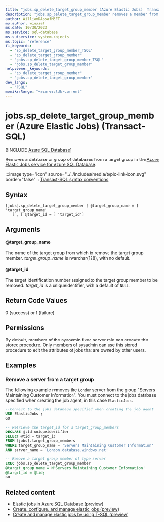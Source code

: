 ```yaml
---
title: "jobs.sp_delete_target_group_member (Azure Elastic Jobs) (Transact-SQL)"
description: "jobs.sp_delete_target_group_member removes a member from a target group for the Azure Elastic Jobs service for Azure SQL Database."
author: WilliamDAssafMSFT
ms.author: wiassaf
ms.date: 10/30/2023
ms.service: sql-database
ms.subservice: system-objects
ms.topic: "reference"
f1_keywords:
  - "sp_delete_target_group_member_TSQL"
  - "sp_delete_target_group_member"
  - "jobs.sp_delete_target_group_member_TSQL"
  - "jobs.sp_delete_target_group_member"
helpviewer_keywords:
  - "sp_delete_target_group_member"
  - "jobs.sp_delete_target_group_member"
dev_langs:
  - "TSQL"
monikerRange: "=azuresqldb-current"
---
```

# jobs.sp_delete_target_group_member (Azure Elastic Jobs) (Transact-SQL)

[!INCLUDE [Azure SQL Database](../../includes/applies-to-version/asdb.md)]

Removes a database or group of databases from a target group in the [Azure Elastic Jobs service for Azure SQL Database](/azure/azure-sql/database/elastic-jobs-overview?view=azuresql-db&preserve-view=true).

:::image type="icon" source="../../includes/media/topic-link-icon.svg" border="false"::: [Transact-SQL syntax conventions](../../t-sql/language-elements/transact-sql-syntax-conventions-transact-sql.md)

## Syntax

```syntaxsql
[jobs].sp_delete_target_group_member [ @target_group_name = ] 'target_group_name'
   [ , [ @target_id = ] 'target_id']
```

## Arguments

#### @target_group_name

The name of the target group from which to remove the target group member. *target_group_name* is nvarchar(128), with no default.

#### @target_id 

The target identification number assigned to the target group member to be removed. *target_id* is a uniqueidentifier, with a default of `NULL`.

## Return Code Values

0 (success) or 1 (failure)

## Permissions

By default, members of the sysadmin fixed server role can execute this stored procedure.  Only members of sysadmin can use this stored procedure to edit the attributes of jobs that are owned by other users.

## Examples

### Remove a server from a target group

The following example removes the `London` server from the group "Servers Maintaining Customer Information". You must connect to the jobs database specified when creating the job agent, in this case `ElasticJobs`.

```sql
--Connect to the jobs database specified when creating the job agent
USE ElasticJobs ;
GO

-- Retrieve the target_id for a target_group_members
DECLARE @tid uniqueidentifier
SELECT @tid = target_id 
FROM [jobs].target_group_members 
WHERE target_group_name = 'Servers Maintaining Customer Information' 
AND server_name = 'London.database.windows.net';

-- Remove a target group member of type server
EXEC jobs.sp_delete_target_group_member
@target_group_name = N'Servers Maintaining Customer Information',
@target_id = @tid;
GO
```

## Related content

- [Elastic jobs in Azure SQL Database (preview)](/azure/azure-sql/database/elastic-jobs-overview?view=azuresql-db&preserve-view=true)
- [Create, configure, and manage elastic jobs (preview)](/azure/azure-sql/database/elastic-jobs-tutorial?view=azuresql-db&preserve-view=true)
- [Create and manage elastic jobs by using T-SQL (preview)](/azure/azure-sql/database/elastic-jobs-tsql-create-manage?view=azuresql-db&preserve-view=true)
